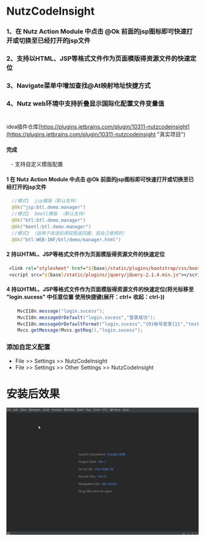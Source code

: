 # NutzCodeInsight
### 1、在 Nutz Action Module 中点击 @Ok 前面的jsp图标即可快速打开或切换至已经打开的jsp文件
### 2、支持以HTML、JSP等格式文件作为页面模版得资源文件的快速定位
### 3、Navigate菜单中增加查找@At映射地址快捷方式 
### 4、Nutz web环境中支持折叠显示国际化配置文件变量值
#
idea插件仓库[https://plugins.jetbrains.com/plugin/10311-nutzcodeinsight](https://plugins.jetbrains.com/plugin/10311-nutzcodeinsight "真实项目")
####  完成
    - 支持自定义模版配置
#### 1 在 Nutz Action Module 中点击 @Ok 前面的jsp图标即可快速打开或切换至已经打开的jsp文件
```java
  //模式1  jsp模版（默认支持）
  @Ok("jsp:btl.demo.manager")
  //模式2  beetl模版 （默认支持）
  @Ok("btl:btl.demo.manager")
  @Ok("beetl:btl.demo.manager")
  //模式3 （适用于改造后得视图返回器，我自己使用的） 
  @Ok("btl:WEB-INF/btl/demo/manager.html")
```
#### 2 持以HTML、JSP等格式文件作为页面模版得资源文件的快速定位
```jsp
 <link rel="stylesheet" href="${base}/static/plugins/bootstrap/css/bootstrap.min.css?_=${productVersion}">
 <script src="${base}/static/plugins/jquery/jQuery-2.1.4.min.js"></script>
```
#### 4 持以HTML、JSP等格式文件作为页面模版得资源文件的快速定位(将光标移至 "login.sucess" 中任意位置 使用快捷键(展开：ctrl+ 收起：ctrl-))
```java
    MvcI18n.message("login.sucess");
    MvcI18n.messageOrDefault("login.sucess","登录成功");
    MvcI18n.messageOrDefaultFormat("login.sucess","{0}帐号登录{1}","test","失败");//test帐号登录失败
    Mvcs.getMessage(Mvcs.getReq(),"login.sucess");
```
### 添加自定义配置
 - File >> Settings >> NutzCodeInsight
 - File >> Settings >> Other Settings >> NutzCodeInsight

# 安装后效果

![NutzCodeInsight](image/NutzCodeInsight.gif)

